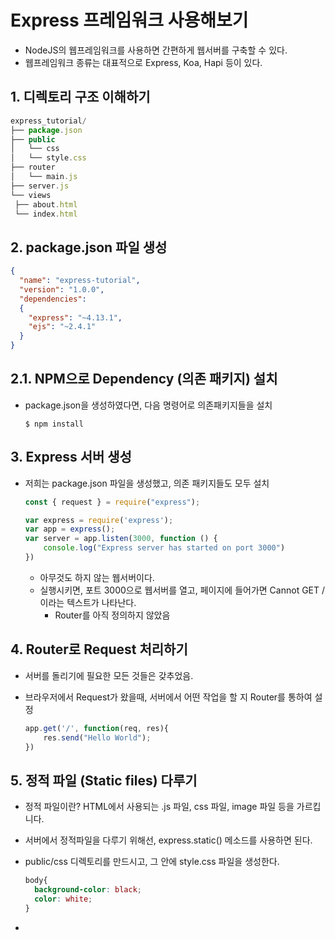 # Express 프레임워크 사용해보기

- NodeJS의 웹프레임워크를 사용하면 간편하게 웹서버를 구축할 수 있다.
- 웹프레임워크 종류는 대표적으로 Express, Koa, Hapi 등이 있다.



## 1. 디렉토리 구조 이해하기

```javascript
express_tutorial/
├── package.json
├── public
│   └── css
│   └── style.css
├── router
│   └── main.js
├── server.js
└── views
 ├── about.html
 └── index.html
```



## 2. package.json 파일 생성

```json
{
  "name": "express-tutorial",
  "version": "1.0.0",
  "dependencies": 
  {
    "express": "~4.13.1",
    "ejs": "~2.4.1"    
  }
}
```



## 2.1. NPM으로 Dependency (의존 패키지) 설치

- package.json을 생성하였다면, 다음 명령어로 의존패키지들을 설치

  ```shell
  $ npm install
  ```



## 3. Express 서버 생성

- 저희는 package.json 파일을 생성했고, 의존 패키지들도 모두 설치

  ```javascript
  const { request } = require("express");
  
  var express = require('express');
  var app = express();
  var server = app.listen(3000, function () {
      console.log("Express server has started on port 3000")
  })
  ```

  - 아무것도 하지 않는 웹서버이다.
  - 실행시키면, 포트 3000으로 웹서버를 열고, 페이지에 들어가면 Cannot GET / 이라는 텍스트가 나타난다.
    - Router를 아직 정의하지 않았음



## 4. Router로 Request 처리하기

- 서버를 돌리기에 필요한 모든 것들은 갖추었음.

- 브라우저에서 Request가 왔을때, 서버에서 어떤 작업을 할 지 Router를 통하여 설정

  ```javascript
  app.get('/', function(req, res){
      res.send("Hello World");
  })
  ```

  



## 5. 정적 파일 (Static files) 다루기

- 정적 파일이란? HTML에서 사용되는 .js 파일, css 파일, image 파일 등을 가르킵니다.

- 서버에서 정적파일을 다루기 위해선, express.static() 메소드를 사용하면 된다.

- public/css 디렉토리를 만드시고, 그 안에 style.css 파일을 생성한다.

  ```css
  body{
  	background-color: black;
  	color: white;
  }
  ```

- 

